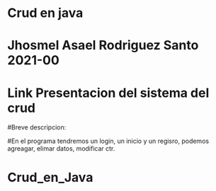 # Crud en java

# Jhosmel Asael Rodriguez Santo 2021-00

# Link Presentacion del sistema del crud 

#Breve descripcion:

#En el programa tendremos un login, un inicio y un regisro, podemos agreagar, elimar datos, modificar ctr.
# Crud_en_Java
